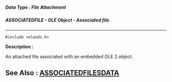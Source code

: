 ##### Data Type : File Attachment
##### ASSOCIATEDFILE - OLE Object - Associated file.
---
```
#include <oleods.h>
```
**Description :**

An attached file associated with an embedded OLE 2 object.

**See Also :**
[ASSOCIATEDFILESDATA](/domino-c-api-docs/reference/Data/ASSOCIATEDFILESDATA)
---
